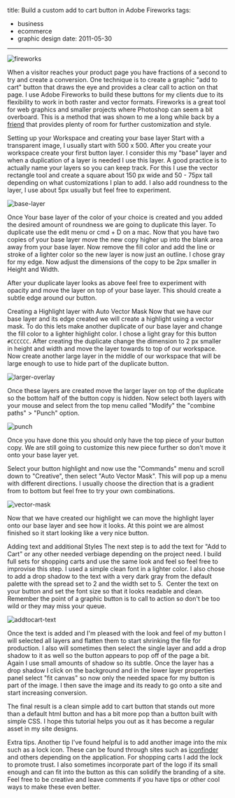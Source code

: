title: Build a custom add to cart button in Adobe Fireworks
tags:
  - business
  - ecommerce
  - graphic design
date: 2011-05-30
---

![fireworks](/wp-content/uploads/fireworks.png)

When a visitor reaches your product page you have fractions of a second to try and create a conversion. One technique is to create a graphic "add to cart" button that draws the eye and provides a clear call to action on that page. I use Adobe Fireworks to build these buttons for my clients due to its flexibility to work in both raster and vector formats. Fireworks is a great tool for web graphics and smaller projects where Photoshop can seem a bit overboard. This is a method that was shown to me a long while back by a [friend](http://e-commsolution.com) that provides plenty of room for further customization and style.

<!--more-->

Setting up your Workspace and creating your base layer Start with a transparent image, I usually start with 500 x 500\. After you create your workspace create your first button layer. I consider this my "base" layer and when a duplication of a layer is needed I use this layer. A good practice is to actually name your layers so you can keep track. For this I use the vector rectangle tool and create a square about 150 px wide and 50 - 75px tall depending on what customizations I plan to add. I also add roundness to the layer, I use about 5px usually but feel free to experiment.

![base-layer](/wp-content/uploads/base-layer-1024x640.png)

Once Your base layer of the color of your choice is created and you added the desired amount of roundness we are going to duplicate this layer. To duplicate use the edit menu or cmd + D on a mac. Now that you have two copies of your base layer move the new copy higher up into the blank area away from your base layer. Now remove the fill color and add the line or stroke of a lighter color so the new layer is now just an outline. I chose gray for my edge. Now adjust the dimensions of the copy to be 2px smaller in Height and Width.

After your duplicate layer looks as above feel free to experiment with opacity and move the layer on top of your base layer. This should create a subtle edge around our button.  

Creating a Highlight layer with Auto Vector Mask Now that we have our base layer and its edge created we will create a highlight using a vector mask. To do this lets make another duplicate of our base layer and change the fill color to a lighter highlight color. I chose a light gray for this button `#CCCCCC`. After creating the duplicate change the dimension to 2 px smaller in height and width and move the layer towards to top of our workspace. Now create another large layer in the middle of our workspace that will be large enough to use to hide part of the duplicate button.

![larger-overlay](/wp-content/uploads/larger-overlay-1024x640.png)

Once these layers are created move the larger layer on top of the duplicate so the bottom half of the button copy is hidden. Now select both layers with your mouse and select from the top menu called "Modify" the "combine paths" > "Punch" option.

![punch](/wp-content/uploads/punch-1024x640.png)

Once you have done this you should only have the top piece of your button copy. We are still going to customize this new piece further so don't move it onto your base layer yet.

Select your button highlight and now use the "Commands" menu and scroll down to "Creative", then select "Auto Vector Mask". This will pop up a menu with different directions. I usually choose the direction that is a gradient from to bottom but feel free to try your own combinations.

![vector-mask](/wp-content/uploads/vector-mask-1024x640.png)

Now that we have created our highlight we can move the highlight layer onto our base layer and see how it looks. At this point we are almost finished so it start looking like a very nice button.  

Adding text and additional Styles The next step is to add the text for "Add to Cart" or any other needed verbiage depending on the project need. I build full sets for shopping carts and use the same look and feel so feel free to improvise this step. I used a simple clean font in a lighter color. I also chose to add a drop shadow to the text with a very dark gray from the default palette with the spread set to 2 and the width set to 5.  Center the text on your button and set the font size so that it looks readable and clean. Remember the point of a graphic button is to call to action so don't be too wild or they may miss your queue.

![addtocart-text](/wp-content/uploads/addtocart-text-1024x640.png)

Once the text is added and I'm pleased with the look and feel of my button I will selected all layers and flatten them to start shrinking the file for production. I also will sometimes then select the single layer and add a drop shadow to it as well so the button appears to pop off of the page a bit. Again I use small amounts of shadow so its subtle. Once the layer has a drop shadow I click on the background and in the lower layer properties panel select "fit canvas" so now only the needed space for my button is part of the image. I then save the image and its ready to go onto a site and start increasing conversion.

The final result is a clean simple add to cart button that stands out more than a default html button and has a bit more pop than a button built with simple CSS. I hope this tutorial helps you out as it has become a regular asset in my site designs.

Extra tips. Another tip I've found helpful is to add another image into the mix such as a lock icon. These can be found through sites such as [iconfinder](http://iconfinder.com) and others depending on the application. For shopping carts I add the lock to promote trust. I also sometimes incorporate part of the logo if its small enough and can fit into the button as this can solidify the branding of a site. Feel free to be creative and leave comments if you have tips or other cool ways to make these even better.
